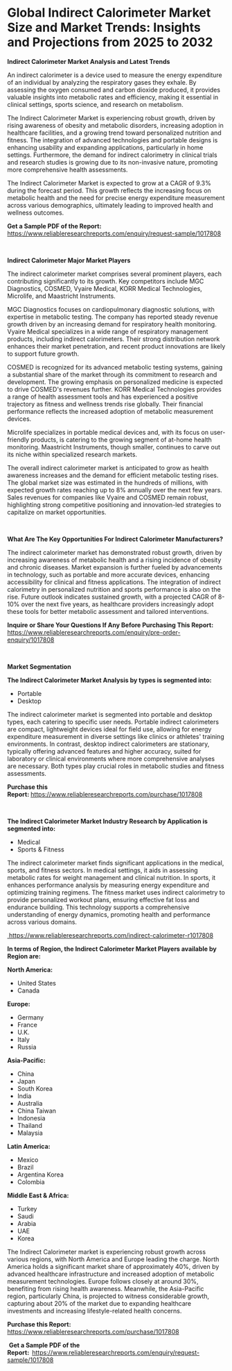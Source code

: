 <p><h1>Global Indirect Calorimeter Market Size and Market Trends: Insights and Projections from 2025 to 2032</h1></p><p><strong>Indirect Calorimeter Market Analysis and Latest Trends</strong></p>
<p><p>An indirect calorimeter is a device used to measure the energy expenditure of an individual by analyzing the respiratory gases they exhale. By assessing the oxygen consumed and carbon dioxide produced, it provides valuable insights into metabolic rates and efficiency, making it essential in clinical settings, sports science, and research on metabolism.</p><p>The Indirect Calorimeter Market is experiencing robust growth, driven by rising awareness of obesity and metabolic disorders, increasing adoption in healthcare facilities, and a growing trend toward personalized nutrition and fitness. The integration of advanced technologies and portable designs is enhancing usability and expanding applications, particularly in home settings. Furthermore, the demand for indirect calorimetry in clinical trials and research studies is growing due to its non-invasive nature, promoting more comprehensive health assessments.</p><p>The Indirect Calorimeter Market is expected to grow at a CAGR of 9.3% during the forecast period. This growth reflects the increasing focus on metabolic health and the need for precise energy expenditure measurement across various demographics, ultimately leading to improved health and wellness outcomes.</p></p>
<p><strong>Get a Sample PDF of the Report:&nbsp;</strong> <a href="https://www.reliableresearchreports.com/enquiry/request-sample/1017808?utm_campaign=3025&utm_medium=2&utm_source=Github&utm_content=ia&utm_term=13042025&utm_id=indirect-calorimeter">https://www.reliableresearchreports.com/enquiry/request-sample/1017808</a></p>
<p>&nbsp;</p>
<p><strong>Indirect Calorimeter Major Market Players</strong></p>
<p><p>The indirect calorimeter market comprises several prominent players, each contributing significantly to its growth. Key competitors include MGC Diagnostics, COSMED, Vyaire Medical, KORR Medical Technologies, Microlife, and Maastricht Instruments. </p><p>MGC Diagnostics focuses on cardiopulmonary diagnostic solutions, with expertise in metabolic testing. The company has reported steady revenue growth driven by an increasing demand for respiratory health monitoring. Vyaire Medical specializes in a wide range of respiratory management products, including indirect calorimeters. Their strong distribution network enhances their market penetration, and recent product innovations are likely to support future growth.</p><p>COSMED is recognized for its advanced metabolic testing systems, gaining a substantial share of the market through its commitment to research and development. The growing emphasis on personalized medicine is expected to drive COSMED's revenues further. KORR Medical Technologies provides a range of health assessment tools and has experienced a positive trajectory as fitness and wellness trends rise globally. Their financial performance reflects the increased adoption of metabolic measurement devices.</p><p>Microlife specializes in portable medical devices and, with its focus on user-friendly products, is catering to the growing segment of at-home health monitoring. Maastricht Instruments, though smaller, continues to carve out its niche within specialized research markets.</p><p>The overall indirect calorimeter market is anticipated to grow as health awareness increases and the demand for efficient metabolic testing rises. The global market size was estimated in the hundreds of millions, with expected growth rates reaching up to 8% annually over the next few years. Sales revenues for companies like Vyaire and COSMED remain robust, highlighting strong competitive positioning and innovation-led strategies to capitalize on market opportunities.</p></p>
<p>&nbsp;</p>
<p><strong>What Are The Key Opportunities For Indirect Calorimeter Manufacturers?</strong></p>
<p><p>The indirect calorimeter market has demonstrated robust growth, driven by increasing awareness of metabolic health and a rising incidence of obesity and chronic diseases. Market expansion is further fueled by advancements in technology, such as portable and more accurate devices, enhancing accessibility for clinical and fitness applications. The integration of indirect calorimetry in personalized nutrition and sports performance is also on the rise. Future outlook indicates sustained growth, with a projected CAGR of 8-10% over the next five years, as healthcare providers increasingly adopt these tools for better metabolic assessment and tailored interventions.</p></p>
<p><strong>Inquire or Share Your Questions If Any Before Purchasing This Report:</strong> <a href="https://www.reliableresearchreports.com/enquiry/pre-order-enquiry/1017808?utm_campaign=3025&utm_medium=2&utm_source=Github&utm_content=ia&utm_term=13042025&utm_id=indirect-calorimeter">https://www.reliableresearchreports.com/enquiry/pre-order-enquiry/1017808</a></p>
<p>&nbsp;</p>
<p><strong>Market Segmentation</strong></p>
<p><strong>The Indirect Calorimeter Market Analysis by types is segmented into:</strong></p>
<p><ul><li>Portable</li><li>Desktop</li></ul></p>
<p><p>The indirect calorimeter market is segmented into portable and desktop types, each catering to specific user needs. Portable indirect calorimeters are compact, lightweight devices ideal for field use, allowing for energy expenditure measurement in diverse settings like clinics or athletes' training environments. In contrast, desktop indirect calorimeters are stationary, typically offering advanced features and higher accuracy, suited for laboratory or clinical environments where more comprehensive analyses are necessary. Both types play crucial roles in metabolic studies and fitness assessments.</p></p>
<p><strong>Purchase this Report:&nbsp;</strong><a href="https://www.reliableresearchreports.com/purchase/1017808?utm_campaign=3025&utm_medium=2&utm_source=Github&utm_content=ia&utm_term=13042025&utm_id=indirect-calorimeter">https://www.reliableresearchreports.com/purchase/1017808</a></p>
<p>&nbsp;</p>
<p><strong>The Indirect Calorimeter Market Industry Research by Application is segmented into:</strong></p>
<p><ul><li>Medical</li><li>Sports & Fitness</li></ul></p>
<p><p>The indirect calorimeter market finds significant applications in the medical, sports, and fitness sectors. In medical settings, it aids in assessing metabolic rates for weight management and clinical nutrition. In sports, it enhances performance analysis by measuring energy expenditure and optimizing training regimens. The fitness market uses indirect calorimetry to provide personalized workout plans, ensuring effective fat loss and endurance building. This technology supports a comprehensive understanding of energy dynamics, promoting health and performance across various domains.</p></p>
<p><a href="https://www.reliableresearchreports.com/indirect-calorimeter-r1017808?utm_campaign=3025&utm_medium=2&utm_source=Github&utm_content=ia&utm_term=13042025&utm_id=indirect-calorimeter">&nbsp;https://www.reliableresearchreports.com/indirect-calorimeter-r1017808</a></p>
<p><strong>In terms of Region, the Indirect Calorimeter Market Players available by Region are:</strong></p>
<p>
    <p> <strong> North America: </strong>
        <ul>
            <li>United States</li>
            <li>Canada</li>
        </ul>
        </p> 
    <p> <strong> Europe: </strong>
        <ul>
            <li>Germany</li>
            <li>France</li>
            <li>U.K.</li>
            <li>Italy</li>
            <li>Russia</li>
        </ul>
        </p> 
    <p> <strong> Asia-Pacific: </strong>
        <ul>
            <li>China</li>
            <li>Japan</li>
            <li>South Korea</li>
            <li>India</li>
            <li>Australia</li>
            <li>China Taiwan</li>
            <li>Indonesia</li>
            <li>Thailand</li>
            <li>Malaysia</li>
        </ul>
        </p> 
    <p> <strong> Latin America: </strong>
        <ul>
            <li>Mexico</li>
            <li>Brazil</li>
            <li>Argentina Korea</li>
            <li>Colombia</li>
        </ul>
        </p> 
    <p> <strong> Middle East & Africa: </strong>
        <ul>
            <li>Turkey</li>
            <li>Saudi</li>
            <li>Arabia</li>
            <li>UAE</li>
            <li>Korea</li>
        </ul>
    </p>
    </p>
<p><p>The Indirect Calorimeter market is experiencing robust growth across various regions, with North America and Europe leading the charge. North America holds a significant market share of approximately 40%, driven by advanced healthcare infrastructure and increased adoption of metabolic measurement technologies. Europe follows closely at around 30%, benefiting from rising health awareness. Meanwhile, the Asia-Pacific region, particularly China, is projected to witness considerable growth, capturing about 20% of the market due to expanding healthcare investments and increasing lifestyle-related health concerns.</p></p>
<p><strong>Purchase this Report: </strong><a href="https://www.reliableresearchreports.com/purchase/1017808?utm_campaign=3025&utm_medium=2&utm_source=Github&utm_content=ia&utm_term=13042025&utm_id=indirect-calorimeter">https://www.reliableresearchreports.com/purchase/1017808</a></p>
<p>&nbsp;<strong>Get a Sample PDF of the Report:&nbsp;&nbsp;</strong><a href="https://www.reliableresearchreports.com/enquiry/request-sample/1017808?utm_campaign=3025&utm_medium=2&utm_source=Github&utm_content=ia&utm_term=13042025&utm_id=indirect-calorimeter">https://www.reliableresearchreports.com/enquiry/request-sample/1017808</a></p>
<p><strong></strong></p>
<p><p></p><p></p><p></p></p>